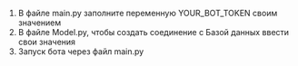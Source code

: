 1. В файле main.py заполните переменную YOUR_BOT_TOKEN своим значением
2. В файле Model.py, чтобы создать соединение с Базой данных ввести свои значения
3. Запуск бота через файл main.py